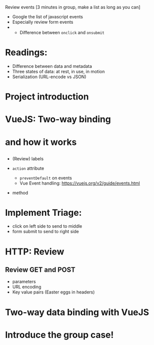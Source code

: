 
Review events [3 minutes in group, make a list as long as you can]
  * Google the list of javascript events
  * Especially review form events
  *   - Difference between `onclick` and `onsubmit`

# Readings:
  - Difference between data and metadata
  - Three states of data: at rest, in use, in motion
  - Serialization (URL-encode vs JSON)

# Project introduction

# VueJS: Two-way binding

# <form> and how it works
  * (Review) labels

  * `action` attribute
    - `preventDefault` on events
    - Vue Event handling: https://vuejs.org/v2/guide/events.html
  * method

# Implement Triage:
  - click on left side to send to middle
  - form submit to send to right side

# HTTP: Review
## Review GET and POST

  * parameters
  * URL encoding
  * Key value pairs (Easter eggs in headers)


# Two-way data binding with VueJS


# Introduce the group case!
